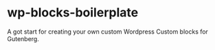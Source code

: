 # wp-blocks-boilerplate
A got start for creating your own custom Wordpress Custom blocks for Gutenberg.
